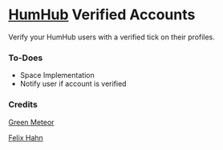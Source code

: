 # [HumHub](https://www.humhub.com/en) Verified Accounts

Verify your HumHub users with a verified tick on their profiles.

### To-Does
- Space Implementation
- Notify user if account is verified

### Credits
[Green Meteor](https://github.com/GreenMeteor)

[Felix Hahn](https://github.com/felixhahnweilheim)
